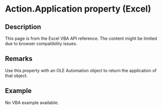 # Action.Application property (Excel)

## Description
This page is from the Excel VBA API reference. The content might be limited due to browser compatibility issues.

## Remarks
Use this property with an OLE Automation object to return the application of that object.

## Example
No VBA example available.
